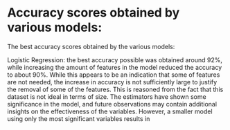# Accuracy scores obtained by various models:
The best accuracy scores obtained by the various models:

Logistic Regression: the best accuracy possible was obtained around 92%, while increasing the amount of features in the model reduced the accuracy to about 90%. While this appears to be an indication that some of features are not needed, the increase in accuracy is not sufficiently large to justify the removal of some of the features. This is reasoned from the fact that this dataset is not ideal in terms of size. The estimators have shown some significance in the model, and future observations may contain additional insights on the effectiveness of the variables. However, a smaller model using only the most significant variables results in
